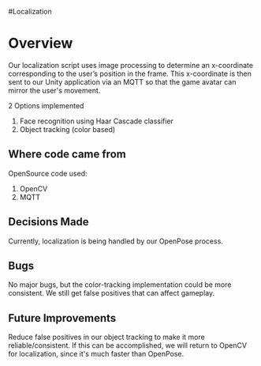 #Localization

# Overview
Our localization script uses image processing to determine an x-coordinate corresponding to the user’s position in the frame. This x-coordinate is then sent to our Unity application via an MQTT so that the game avatar can mirror the user's movement.

2 Options implemented
1. Face recognition using Haar Cascade classifier
2. Object tracking (color based)
 
## Where code came from
OpenSource code used:
1. OpenCV
2. MQTT
 
## Decisions Made
Currently, localization is being handled by our OpenPose process.
 
## Bugs
No major bugs, but the color-tracking implementation could be more consistent. We still get false positives that can affect gameplay.
 
## Future Improvements
Reduce false positives in our object tracking to make it more reliable/consistent. If this can be accomplished, we will return to OpenCV for localization, since it's much faster than OpenPose.
